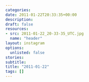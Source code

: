 ```yaml
---
categories:
date: 2011-01-22T20:33:35+00:00
description:
draft: false
resources:
- src: 2011-01-22_20-33-35_UTC.jpg
  name: "header"
layout: instagram
options:
  unlisted: false
stories:
subtitle:
title: "2011-01-22"
tags: []
---
```


 
